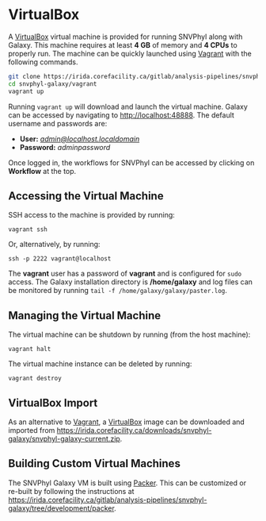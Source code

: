 VirtualBox
==========

A [VirtualBox][] virtual machine is provided for running SNVPhyl along with Galaxy.  This machine requires at least **4 GB** of memory and **4 CPUs** to properly run.  The machine can be quickly launched using [Vagrant][] with the following commands.

```bash
git clone https://irida.corefacility.ca/gitlab/analysis-pipelines/snvphyl-galaxy
cd snvphyl-galaxy/vagrant
vagrant up
```

Running `vagrant up` will download and launch the virtual machine.  Galaxy can be accessed by navigating to <http://localhost:48888>.  The default username and passwords are:

* **User:** *admin@localhost.localdomain*
* **Password:** *adminpassword*

Once logged in, the workflows for SNVPhyl can be accessed by clicking on **Workflow** at the top.

Accessing the Virtual Machine
-----------------------------

SSH access to the machine is provided by running:

```
vagrant ssh
```

Or, alternatively, by running:

```
ssh -p 2222 vagrant@localhost
```

The **vagrant** user has a password of **vagrant** and is configured for `sudo` access.  The Galaxy installation directory is **/home/galaxy** and log files can be monitored by running `tail -f /home/galaxy/galaxy/paster.log`.

Managing the Virtual Machine
----------------------------

The virtual machine can be shutdown by running (from the host machine):

```
vagrant halt
```

The virtual machine instance can be deleted by running:

```
vagrant destroy
```

VirtualBox Import
-----------------

As an alternative to [Vagrant][], a [VirtualBox][] image can be downloaded and imported from <https://irida.corefacility.ca/downloads/snvphyl-galaxy/snvphyl-galaxy-current.zip>.

Building Custom Virtual Machines
--------------------------------

The SNVPhyl Galaxy VM is built using [Packer][].  This can be customized or re-built by following the instructions at <https://irida.corefacility.ca/gitlab/analysis-pipelines/snvphyl-galaxy/tree/development/packer>.

[VirtualBox]: https://www.virtualbox.org/
[Vagrant]:  https://www.vagrantup.com/
[Packer]: https://packer.io/
